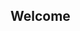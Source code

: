 ## Welcome

<script src="https://code.jquery.com/jquery-3.2.1.min.js"></script>
<script src="./test.js"></script>

<div id="text"></div>
